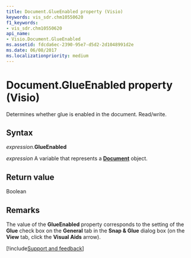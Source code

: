 ```yaml
---
title: Document.GlueEnabled property (Visio)
keywords: vis_sdr.chm10550620
f1_keywords:
- vis_sdr.chm10550620
api_name:
- Visio.Document.GlueEnabled
ms.assetid: fdcda6ec-2390-95e7-d5d2-2d1048991d2e
ms.date: 06/08/2017
ms.localizationpriority: medium
---
```



# Document.GlueEnabled property (Visio)

Determines whether glue is enabled in the document. Read/write.


## Syntax

_expression_.**GlueEnabled**

_expression_ A variable that represents a **[Document](Visio.Document.md)** object.


## Return value

Boolean


## Remarks

The value of the **GlueEnabled** property corresponds to the setting of the **Glue** check box on the **General** tab in the **Snap & Glue** dialog box (on the **View** tab, click the **Visual Aids** arrow).

[!include[Support and feedback](~/includes/feedback-boilerplate.md)]